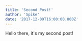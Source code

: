 ```yaml
---
title: 'Second Post!'
author: 'Spike'
date: '2017-12-09T16:00:00.000Z'
---
```


Hello there, it's my second post!
